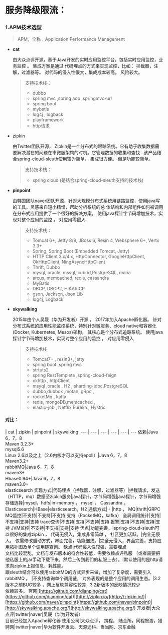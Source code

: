 # 服务降级限流：
### 1.APM技术选型
> APM，全称：Application Performance Management

-   **cat** 

    由大众点评开源，基于Java开发的实时应用监控平台，包括实时应用监控，业务监控 。 集成方案是通过
    代码埋点的方式来实现监控，比如： 拦截器，注解，过滤器等。   对代码的侵入性很大，集成成本较高。
    风险较大。 
    
    > 支持技术栈： 
    >- dubbo
    >- spring mvc ,spring aop ,springmvc-url
    >- spring boot
    >- mybatis
    >- log4j , logback
    >- playframework
    >- http请求
-   zipkin

    由Twitter团队开源， Zipkin是一个分布式的跟踪系统。它有助于收集数据需要解决潜在的问题在市微服架构的时机。它管理数据的收集和查找 . 
    该产品结合spring-cloud-sleuth使用较为简单， 集成很方便。  但是功能较简单。 
    > 支持技术栈： 
    >- spring cloud (是结合spring-cloud-sleuth支持的技术栈)
  

-   **pinpoint**

    由韩国团队naver团队开源，针对大规模分布式系统用链路监控，使用java写的工具。灵感来自短小精悍，帮助分析系统的总
    体结构和内部组件如何被调用在分布式应用提供了一个很好的解决方案。
    使用java探针字节码增加技术，实现对整个应用的监控 。 对应用零侵入
    > 支持技术栈： 
    >- Tomcat 6+, Jetty 8/9, JBoss 6, Resin 4, Websphere 6+, Vertx 3.3+
    >- Spring, Spring Boot (Embedded Tomcat, Jetty)
    >- HTTP Client 3.x/4.x, HttpConnector, GoogleHttpClient, OkHttpClient, NingAsyncHttpClient
    >- Thrift, Dubbo
    >- mysql, oracle, mssql, cubrid,PostgreSQL, maria
    >- arcus, memcached, redis, cassandra
    >- MyBatis
    >- DBCP, DBCP2, HIKARICP
    >- gson, Jackson, Json Lib
    >- log4j, Logback
-   **skywalking** 

    2015年由个人吴晟（华为开发者）开源 ， 2017年加入Apache孵化器。 
    针对分布式系统的应用性能监控系统，特别针对微服务、cloud native和容器化(Docker, Kubernetes, Mesos)架构， 其核心是个分布式追踪系统。
    使用java探针字节码增加技术，实现对整个应用的监控 。 对应用零侵入
    > 支持技术栈
    >- Tomcat7+ , resin3+, jetty
    >- spring boot ,spring mvc
    >- strtuts2
    >- spring RestTemplete  ,spring-cloud-feign
    >- okhttp , httpClient
    >- msyql ,oracle , H2 , sharding-jdbc,PostgreSQL
    >- dubbo,dubbox ,motan, gRpc ,
    >- rocketMq , kafla
    >- redis, mongoDB,memcached ,
    >- elastic-job , Netflix Eureka , Hystric

#### 对比：
  | cat | zipkin | pinpoint | skywalking  
 ---  | ---  | --- | ---  | ---  | --- 
依赖|Java 6，7，8<br>Maven 3.2.3+<br>mysql5.6<br>Linux 2.6以及之上（2.6内核才可以支持epoll）|Java 6，7，8<br>Maven3.2+<br>rabbitMQ|Java 6，7，8<br>maven3+<br>Hbase0.94+|Java 6，7，8<br>maven3.0+<br>elasticsearch
实现方式|代码埋点（拦截器，注解，过滤器等）|拦截请求，发送（HTTP，mq）数据至zipkin服务|java探针，字节码增强|java探针，字节码增强
存储选择|mysql，hdfs|in-memory ， mysql ， Cassandra ， Elasticsearch|HBase|elasticsearch，H2
通信方式| - |http ， MQ|thrift|GRPC
MQ监控|不支持|不支持|不支持|支持（RocketMQ，kafka）
全局调用统计|支持|不支持|支持|支持
trace查询|不支持|支持|不支持|支持
报警|支持|不支持|支持|支持
JVM监控|不支持|不支持|支持|支持
优点|功能完善。|spring-cloud-sleuth可以很好的集成zipkin ， 代码无侵入，集成非常简单 ， 社区更加活跃。|完全无侵入， 仅需修改启动方式，界面完善，功能细致。|完全无侵入，界面完善，支持应用拓扑图及单个调用链查询。
缺点|代码侵入性较强，需要埋点<br>文档比较混乱，文档与发布版本的符合性较低，需要依赖点评私服 （或者需要把他私服上的jar手动下载下来，然后上传到我们的私服上去）。|默认使用的是http请求向zipkin上报信息，耗性能。<br>跟sleuth结合可以使用rabbitMQ的方式异步来做，增加了复杂度，需要引入rabbitMQ 。 |不支持查询单个调用链， 对外表现的是整个应用的调用生态。|3.2版本之前BUG较多 ，网上反映兼容性较差 . 3.2新版本的反映情况较少<br>依赖较多。
官网|[https://github.com/dianping/cat](https://github.com/dianping/cat)|[http://zipkin.io/](http://zipkin.io/)|[https://github.com/naver/pinpoint](https://github.com/naver/pinpoint)|[http://skywalking.apache.org/](http://skywalking.apache.org/)
开发者|大众点评|twitter|naver|吴晟（华为开发者）<br>目前已经加入Apache孵化器
使用公司|大众点评， 携程， 陆金所，同程旅游，猎聘网|twitter|naver|华为软件开发云、天源迪科、当当网、京东金融
